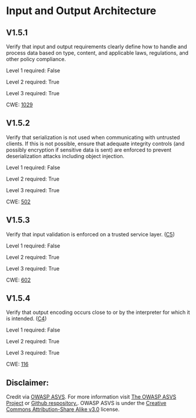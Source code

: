 #  Input and Output Architecture
## V1.5.1
Verify that input and output requirements clearly define how to handle and process data based on type, content, and applicable laws, regulations, and other policy compliance.
Level 1 required: False
Level 2 required: True
Level 3 required: True
CWE: [1029](https://cwe.mitre.org/data/definitions/1029)
## V1.5.2
Verify that serialization is not used when communicating with untrusted clients. If this is not possible, ensure that adequate integrity controls (and possibly encryption if sensitive data is sent) are enforced to prevent deserialization attacks including object injection.
Level 1 required: False
Level 2 required: True
Level 3 required: True
CWE: [502](https://cwe.mitre.org/data/definitions/502)
## V1.5.3
Verify that input validation is enforced on a trusted service layer. ([C5](https://owasp.org/www-project-proactive-controls/#div-numbering))
Level 1 required: False
Level 2 required: True
Level 3 required: True
CWE: [602](https://cwe.mitre.org/data/definitions/602)
## V1.5.4
Verify that output encoding occurs close to or by the interpreter for which it is intended. ([C4](https://owasp.org/www-project-proactive-controls/#div-numbering))
Level 1 required: False
Level 2 required: True
Level 3 required: True
CWE: [116](https://cwe.mitre.org/data/definitions/116)

## Disclaimer:
Credit via [OWASP ASVS](https://owasp.org/www-project-application-security-verification-standard/). For more information visit [The OWASP ASVS Project](https://owasp.org/www-project-application-security-verification-standard/) or [Github respository.](https://github.com/OWASP/ASVS). OWASP ASVS is under the [Creative Commons Attribution-Share Alike v3.0](https://creativecommons.org/licenses/by-sa/3.0/) license.
